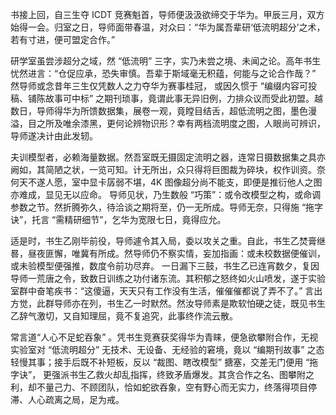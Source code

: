 书接上回，自三生夺 ICDT 竞赛魁首，导师便汲汲欲缔交于华为。甲辰三月，双方始得一会。归室之日，导师面带春温，对众曰：“华为属吾辈研‘低流明超分’之术，若有寸进，便可盟定合作。”

研学室虽尝涉超分之域，然 “低流明” 三字，实乃未尝之境、未闻之论。高年书生忧然进言：“仓促应承，恐失审慎。吾辈于斯域毫无积蕴，何能与之论合作哉？” 然导师或念昔年三生仅凭数人之力夺华为赛事桂冠，
或因久惯于 “编缀内容可投稿、铺陈故事可中标” 之期刊琐事，竟谓此事无异旧例，力排众议而受此初盟。越数日，导师得华为所馈数据集，展卷一观，竟瞠目结舌，超低流明之图，墨色漫溢，目之所及唯余漆黑，更何论辨物识形？幸有两档流明度之图，人眼尚可辨识，导师遂决计由此发轫。

夫训模型者，必赖海量数据。然吾室既无摄固定流明之器，连常日摄数据集之具亦阙如，其简陋之状，一览可知。计无所出，众只得将巨图裁为碎块，权作训资。奈何天不遂人愿，室中显卡孱弱不堪，4K 图像超分尚不能支，即便是推衍他人之图亦难成，显见无以应命。
导师见状，乃生数般 “巧策”：或令改模型之构，或命调参数之节。然折腾弥久，待洽谈之期将至，仍一无所成。导师无奈，只得施 “拖字诀”，托言 “需精研细节”，乞华为宽限七日，竟得应允。

适是时，书生乙刚毕前役，导师遽令其入局，委以攻关之重。自此，书生乙焚膏继晷，昼夜匪懈，唯冀有所成。然导师仍不察实情，妄加指画：或未校数据便催训，或未验模型便强推，数度令前功尽弃。
一日漏下三鼓，书生乙已连宵数夕，复因导师一荒唐之令，致数日训练之功付诸东流。其积郁之怒终如火山喷发，遂于实验室群中奋笔疾书：“这傻逼，天天只有工作没有生活，催催催都说了弄不了。”
言出方觉，此群导师亦在列，书生乙一时默然。然汝导师素是欺软怕硬之徒，既见书生乙辞气激切，又自知理屈，竟不复追究，此事终作流云散。

常言道“人心不足蛇吞象” 。凭书生竞赛获奖得华为青睐，便急欲攀附合作，无视实验室对 “低流明超分” 无技术、无设备、无经验的窘境，竟以 “编期刊故事” 之态轻慢其事；接手后既不补短板，反以 “裁图、瞎改模型” 搪塞，交差无门便用 “拖字诀”，
更强派书生乙救火却乱指挥，终致矛盾爆发。其贪合作之名、图攀附之利，却不量己力、不顾团队，恰如蛇欲吞象，空有野心而无实力，终落得项目停滞、人心疏离之局，足为戒。


